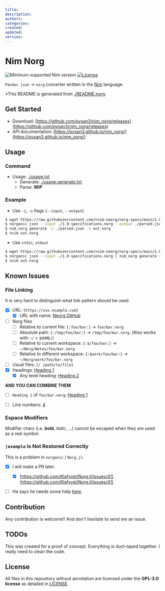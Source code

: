 ```yaml
---
title: 
description: 
authors: 
categories: 
created: 
updated: 
version: 
---
```



# Nim Norg


![Minimum supported Nim version](https://img.shields.io/badge/nim-2.0.0%2B-informational?style=flat&logo=nim)
[![License](https://img.shields.io/github/license/pysan3/nim_norg?style=flat)](#license)

`Pandoc json` -> `norg` converter written in the [Nim](https://nim-lang.org/) language.

*This README is generated from [./README.norg](#readmenorg).


## Get Started

- Download: [https://github.com/pysan3/nim_norg/releases](https://github.com/pysan3/nim_norg/releases)
- API documentation: [https://pysan3.github.io/nim_norg/](https://pysan3.github.io/nim_norg/)


## Usage

### Command

- Usage: [./usage.txt](./usage.txt)
    - Generate: [./usage.generate.txt](./usage.generate.txt)
    - Parse:    **WIP**


### Example

- Use `-i`, `-o` flags (`--input`, `--output`)
```bash
$ wget https://raw.githubusercontent.com/nvim-neorg/norg-specs/main/1.0-specification.norg
$ norganic json --input ./1.0-specifications.norg --output ./parsed.json
$ nim_norg generate -i ./parsed.json -o out.norg
$ nvim out.norg
```
- Use `stdin`, `stdout`
```bash
$ wget https://raw.githubusercontent.com/nvim-neorg/norg-specs/main/1.0-specification.norg
$ norganic json --input ./1.0-specifications.norg | nim_norg generate > out.norg
$ nvim out.norg
```


## Known Issues



###  File Linking

It is very hard to distinguish what link pattern should be used.

- [x] URL: `{https://xxx.example.com}`
    - [x] URL with name: [Neorg GitHub](https://github.com/nvim-neorg/neorg/)
- [ ] Norg files
    - [ ] Relative to current file: `{:foo/bar:}` -> `foo/bar.norg`
    - [ ] Absolute path: `{:/tmp/foo/bar:}` -> `/tmp/foo/bar.norg`. (Also works with `~/` = `$HOME/`)
    - [ ] Relative to current workspace: `{:$/foo/bar:}` -> `~/Norg/Notes/foo/bar.norg`
    - [ ] Relative to different workspace: `{:$work/foo/bar:}` -> `~/Norg/work/foo/bar.norg`
- [ ] Usual files: `{/ /path/to/file}`
- [x] Headings: [Heading 1](#heading-1)
    - [x] Any level heading: [Heading 2](#heading-2)

**AND YOU CAN COMBINE THEM**
- [ ] `Heading 1` of `foo/bar.norg`: [Heading 1](foo/bar.md#heading-1)
- [ ] Line numbers: [4](foo/bar.md#4)


###  Espace Modifiers

Modifier chars (i.e. **bold**, _italic_, ...) cannot be escaped when they are used as a real symbol.


###  `|example` Is Not Restored Correctly

This is a problem in `norganic` / `Norg.jl`.
- [x] I will make a PR later.
    - [x] [https://github.com/Klafyvel/Norg.jl/issues/41](https://github.com/Klafyvel/Norg.jl/issues/41)
- [ ] He says he needs some help [here](https://github.com/Klafyvel/Norg.jl/issues/41#issuecomment-1784814268).


## Contribution

Any contribution is welcome!! And don't hesitate to send me an issue.


## TODOs

This was created for a proof of concept. Everything is duct-taped together.
I really need to clean the code.


## License

All files in this repository without annotation are licensed under the **GPL-3.0 license** as detailed in [LICENSE](#license).
